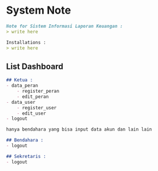 # System Note

```markdown
Note for Sistem Informasi Laporan Keuangan :
> write here

Installations :
> write here
```

## List Dashboard

```markdown
## Ketua :
- data_peran
    - register_peran
    - edit_peran
- data_user
    - register_user
    - edit_user
- logout

hanya bendahara yang bisa input data akun dan lain lain

## Bendahara :
- logout

## Sekretaris :
- logout
```
